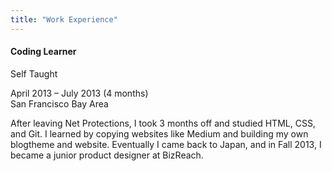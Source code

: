 ```yaml
---
title: "Work Experience"
---
```


#### Coding Learner

<p class="resume-position">Self Taught</p>

<p class="resume-date">April 2013 – July 2013 (4 months)<br>San Francisco Bay Area</p>

After leaving Net Protections, I took 3 months off and studied HTML, CSS, and Git. I learned by copying websites like Medium and building my own blogtheme and website. Eventually I came back to Japan, and in Fall 2013, I became a junior product designer at BizReach.
